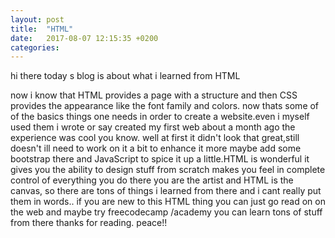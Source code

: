 ```yaml
---
layout: post
title:  "HTML"
date:   2017-08-07 12:15:35 +0200
categories: 
---
```

hi there 
today s blog is about what i learned from HTML 

now i know that HTML provides a page with a structure and then
CSS provides the appearance like the font family and colors.
now thats some of of the basics things one needs in order to 
create a website.even i myself used them i wrote or say created 
my first web about a month ago the experience was cool you know.
well at first it didn't look that great,still doesn't ill need to work on it a bit to enhance it more maybe add some bootstrap there 
and JavaScript to spice it up a little.HTML is wonderful it gives you the ability to design stuff from scratch makes you feel in complete control of everything you do there you are the artist and HTML is the canvas,
so there are tons of things i learned from there and i cant really put them in words..
if you are new to this HTML thing you can just go read on on the web and maybe try freecodecamp /academy you can learn tons of stuff from there 
thanks for reading.
peace!!